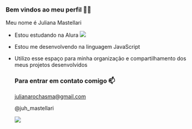 ### Bem vindos ao meu perfil 🖤😺

Meu nome é Juliana Mastellari

- Estou estudando na Alura ![](https://cursos.alura.com.br/dashboard)
- Estou me desenvolvendo na linguagem JavaScript
- Utilizo esse espaço para minha organização e compartilhamento dos meus projetos desenvolvidos

  ### Para entrar em contato comigo 📫

  julianarochasma@gmail.com

  @juh_mastellari

  ![](https://media1.tenor.com/m/vHbjONonSIgAAAAC/gif.gif)
 

